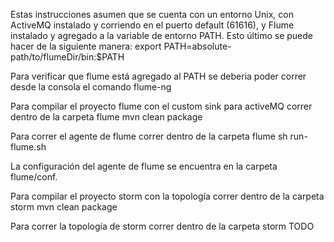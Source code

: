 Estas instrucciones asumen que se cuenta con un entorno Unix, con ActiveMQ instalado y corriendo en el puerto default (61616), y Flume
instalado y agregado a la variable de entorno PATH. Esto último se puede hacer de la siguiente manera:
	export PATH=absolute-path/to/flumeDir/bin:$PATH

Para verificar que flume está agregado al PATH se deberia poder correr desde la consola el comando
	flume-ng 

Para compilar el proyecto flume con el custom sink para activeMQ correr dentro de la carpeta flume
	mvn clean package

Para correr el agente de flume correr dentro de la carpeta flume
	sh run-flume.sh

La configuración del agente de flume se encuentra en la carpeta flume/conf.

Para compilar el proyecto storm con la topología correr dentro de la carpeta storm
	mvn clean package

Para correr la topología de storm correr dentro de la carpeta storm
	TODO

